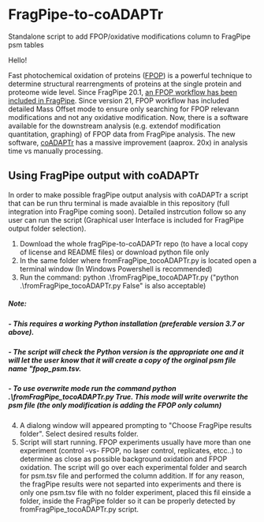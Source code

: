 # FragPipe-to-coADAPTr
Standalone script to add FPOP/oxidative modifications column to FragPipe psm tables

Hello!

Fast photochemical oxidation of proteins ([FPOP](https://www.ncbi.nlm.nih.gov/pmc/articles/PMC6690683/)) is a powerful technique to determine structural rearrengments of proteins at the single protein and proteome wide level. Since FragPipe 20.1, [an FPOP workflow has been included in FragPipe](https://pubs.acs.org/doi/full/10.1021/acs.analchem.3c02388). Since version 21, FPOP workflow has included detailed Mass Offset mode to ensure only searching for FPOP relevann modifications and not any oxidative modification. Now, there is a software available for the downstream analysis (e.g. extendof modification quantitation, graphing) of FPOP data from FragPipe analysis. The new software, [coADAPTr](https://github.com/LJonesGroup/coADAPTr) has a massive improvement (aaprox. 20x) in analysis time vs manually processing. 

## Using FragPipe output with coADAPTr
In order to make possible fragPipe output analysis with coADAPTr a script that can be run thru terminal is made avaialble in this repository (full integration into FragPipe coming soon). Detailed instrcution follow so any user can run the script (Graphical user Interface is included for FragPipe output folder selection). 

  1. Download the whole fragPipe-to-coADAPTr repo (to have a local copy of license and README files) or download python file only
  2. In the same folder where fromFragPipe_tocoADAPTr.py is located open a terminal window (In Windows Powershell is recommended)
  3. Run the command: python .\fromFragPipe_tocoADAPTr.py ("python .\fromFragPipe_tocoADAPTr.py False" is also acceptable)
##### Note: 
##### - This requires a working Python installation (preferable version 3.7 or above).
##### - The script will check the Python version is the appropriate one and it will let the user know that it will create a copy of the orginal psm file name "fpop_psm.tsv.
##### - To use overwrite mode run the command python .\fromFragPipe_tocoADAPTr.py True. This mode will write overwrite the psm file (the only modification is adding the FPOP only column)
  4. A dialong window will appeared prompting to "Choose FragPipe results folder". Select desired results folder.
  5. Script will start running. FPOP experiments usually have more than one experiment (control -vs- FPOP, no laser control, replicates, etcc..) to determine as close as possible background oxidation and FPOP oxidation. The script will go over each experimental folder and search for psm.tsv file and performed the column addition. If for any reason, the fragPipe results were not separted into experiments and there is only one psm.tsv file with no folder experiment, placed this fil einside a folder, inside the FragPipe folder so it can be properly detected by fromFragPipe_tocoADAPTr.py script.



